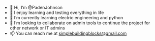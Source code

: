 - 👋 Hi, I’m @PadenJohnson
- 👀 I enjoy learning and testing everything in life
- 🌱 I’m currently learning electric engineering and python
- 💞️ I’m looking to collaborate on admin tools to continue the project for other network or IT admins
- 📫 You can reach me at simplebuildingblocks@gmail.com


